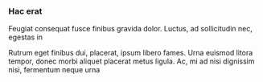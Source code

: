 ### Hac erat

Feugiat consequat fusce finibus gravida dolor. Luctus, ad sollicitudin nec, egestas in

Rutrum eget finibus dui, placerat, ipsum libero fames. Urna euismod litora tempor, donec morbi aliquet placerat metus ligula. Ac, mi ad nisi dignissim nisi, fermentum neque urna


